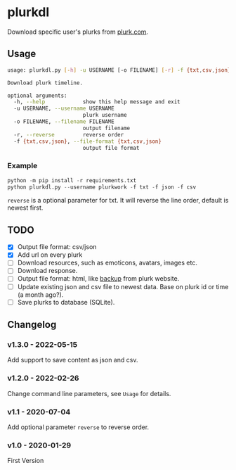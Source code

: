 # plurkdl

Download specific user's plurks from [plurk.com](https://www.plurk.com).

## Usage

```bash
usage: plurkdl.py [-h] -u USERNAME [-o FILENAME] [-r] -f {txt,csv,json}

Download plurk timeline.

optional arguments:
  -h, --help            show this help message and exit
  -u USERNAME, --username USERNAME
                        plurk username
  -o FILENAME, --filename FILENAME
                        output filename
  -r, --reverse         reverse order
  -f {txt,csv,json}, --file-format {txt,csv,json}
                        output file format
```

### Example

```python
python -m pip install -r requirements.txt
python plurkdl.py --username plurkwork -f txt -f json -f csv
```

`reverse` is a optional parameter for txt. It will reverse the line order, default is newest first.

## TODO

- [x] Output file format: csv/json  
- [x] Add url on every plurk
- [ ] Download resources, such as emoticons, avatars, images etc.
- [ ] Download response.
- [ ] Output file format: html, like [backup](https://www.plurk.com/settings/backup) from plurk website.
- [ ] Update existing json and csv file to newest data. Base on plurk id or time (a month ago?).
- [ ] Save plurks to database (SQLite).

## Changelog

### v1.3.0 - 2022-05-15

Add support to save content as json and csv.

### v1.2.0 - 2022-02-26

Change command line parameters, see `Usage` for details.

### v1.1 - 2020-07-04

Add optional parameter `reverse` to reverse order.

### v1.0 - 2020-01-29

First Version
